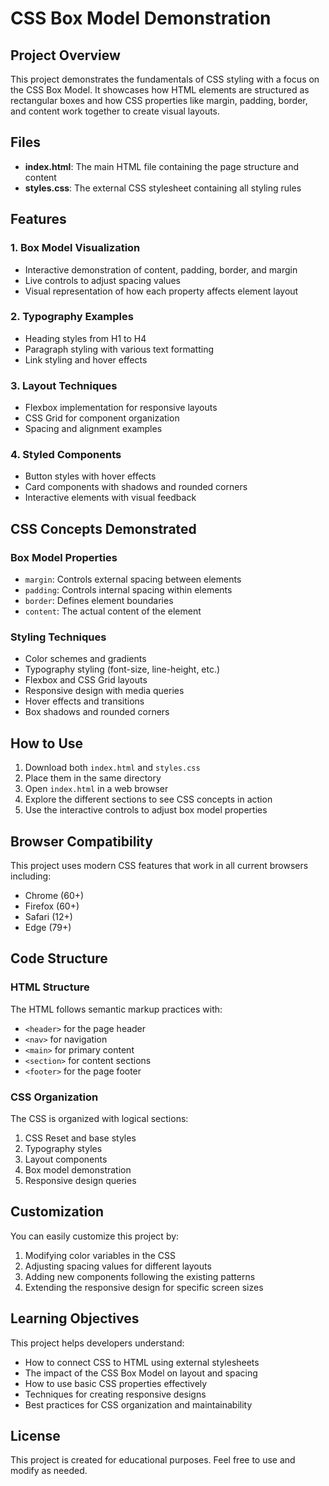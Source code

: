 # CSS Box Model Demonstration

## Project Overview

This project demonstrates the fundamentals of CSS styling with a focus on the CSS Box Model. It showcases how HTML elements are structured as rectangular boxes and how CSS properties like margin, padding, border, and content work together to create visual layouts.

## Files

- **index.html**: The main HTML file containing the page structure and content
- **styles.css**: The external CSS stylesheet containing all styling rules

## Features

### 1. Box Model Visualization
- Interactive demonstration of content, padding, border, and margin
- Live controls to adjust spacing values
- Visual representation of how each property affects element layout

### 2. Typography Examples
- Heading styles from H1 to H4
- Paragraph styling with various text formatting
- Link styling and hover effects

### 3. Layout Techniques
- Flexbox implementation for responsive layouts
- CSS Grid for component organization
- Spacing and alignment examples

### 4. Styled Components
- Button styles with hover effects
- Card components with shadows and rounded corners
- Interactive elements with visual feedback

## CSS Concepts Demonstrated

### Box Model Properties
- `margin`: Controls external spacing between elements
- `padding`: Controls internal spacing within elements
- `border`: Defines element boundaries
- `content`: The actual content of the element

### Styling Techniques
- Color schemes and gradients
- Typography styling (font-size, line-height, etc.)
- Flexbox and CSS Grid layouts
- Responsive design with media queries
- Hover effects and transitions
- Box shadows and rounded corners

## How to Use

1. Download both `index.html` and `styles.css`
2. Place them in the same directory
3. Open `index.html` in a web browser
4. Explore the different sections to see CSS concepts in action
5. Use the interactive controls to adjust box model properties

## Browser Compatibility

This project uses modern CSS features that work in all current browsers including:
- Chrome (60+)
- Firefox (60+)
- Safari (12+)
- Edge (79+)

## Code Structure

### HTML Structure
The HTML follows semantic markup practices with:
- `<header>` for the page header
- `<nav>` for navigation
- `<main>` for primary content
- `<section>` for content sections
- `<footer>` for the page footer

### CSS Organization
The CSS is organized with logical sections:
1. CSS Reset and base styles
2. Typography styles
3. Layout components
4. Box model demonstration
5. Responsive design queries

## Customization

You can easily customize this project by:
1. Modifying color variables in the CSS
2. Adjusting spacing values for different layouts
3. Adding new components following the existing patterns
4. Extending the responsive design for specific screen sizes

## Learning Objectives

This project helps developers understand:
- How to connect CSS to HTML using external stylesheets
- The impact of the CSS Box Model on layout and spacing
- How to use basic CSS properties effectively
- Techniques for creating responsive designs
- Best practices for CSS organization and maintainability

## License

This project is created for educational purposes. Feel free to use and modify as needed.
